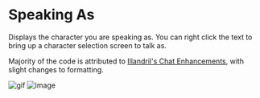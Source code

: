 # Speaking As
Displays the character you are speaking as. You can right click the text to bring up a character selection screen to talk as.

Majority of the code is attributed to [Illandril's Chat Enhancements](https://github.com/illandril/FoundryVTT-chat-enhancements), with slight changes to formatting.

![gif](https://cdn.discordapp.com/attachments/938840774357970967/1041153502971437147/chrome_ZOtc7rr9Rd.gif)
![image](https://user-images.githubusercontent.com/32039708/202269314-72df4157-93fa-4fae-9b3d-b03b5af85b69.png)
